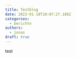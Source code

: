 ```yaml
---
title: Testblog
date: 2023-01-18T18:07:27.186Z
categories:
  - berichte
authors:
  - jonas
draft: true
---
```

t﻿est